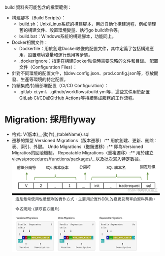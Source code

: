 build 資料夾可能包含的檔案範例：
- 構建腳本（Build Scripts）：
  - build.sh：Unix/Linux系統的構建腳本，用於自動化構建過程，例如清理舊的構建文件、設置環境變量、執行go build命令等。
  - build.bat：Windows系統的構建腳本，功能同上。
- Docker相關文件：
  - Dockerfile：用於創建Docker映像的配置文件，其中定義了包括構建應用、設置環境變量和運行應用等步驟。
  - .dockerignore：指定在構建Docker映像時需要忽略的文件和目錄。
    配置文件（Configuration Files）：
- 針對不同環境的配置文件，如dev.config.json、prod.config.json等，存放開發、生產等環境的特定配置。
- 持續集成/持續部署配置（CI/CD Configuration）：
  - .gitlab-ci.yml、.github/workflows/build.yml等，這些文件用於配置GitLab CI/CD或GitHub Actions等持續集成服務的工作流程。
    
# Migration: 採用flyway
- 格式: V{版本}__{動作}_{tableName}.sql
- 遷移的類型
  Versioned Migrations（版本遷移）:** 用於創建、更新、刪除：表、索引、外鍵。
  Undo Migrations（撤銷遷移）:** 即為Versioned Migratios的回滾機制。
  Repeatable Migrations（重複遷移）:** 用於建立views/procedures/functions/packages/…以及批次寫入特定數據。
![img_1.png](img_1.png)





